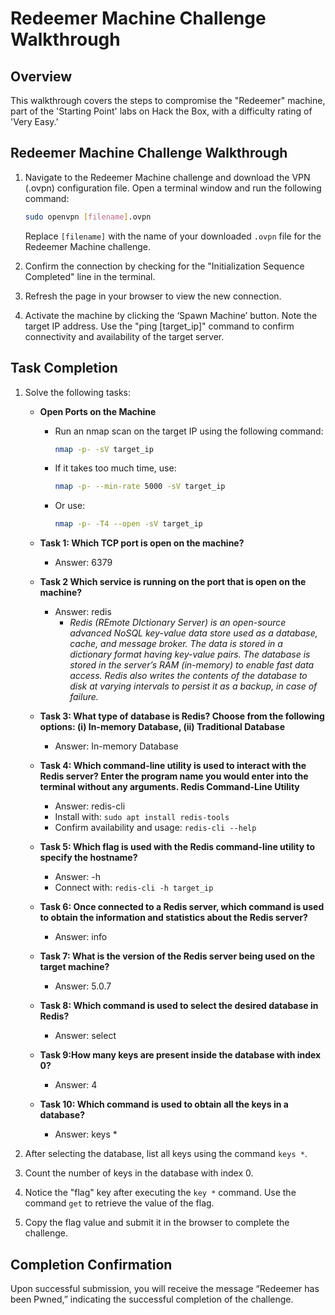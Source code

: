 # Redeemer Machine Challenge Walkthrough

## Overview

This walkthrough covers the steps to compromise the "Redeemer" machine, part of the 'Starting Point' labs on Hack the Box, with a difficulty rating of 'Very Easy.'

## Redeemer Machine Challenge Walkthrough

1. Navigate to the Redeemer Machine challenge and download the VPN (.ovpn) configuration file. Open a terminal window and run the following command:

    ```bash
    sudo openvpn [filename].ovpn
    ```

    Replace `[filename]` with the name of your downloaded `.ovpn` file for the Redeemer Machine challenge.

2. Confirm the connection by checking for the "Initialization Sequence Completed" line in the terminal.

3. Refresh the page in your browser to view the new connection.

4. Activate the machine by clicking the ‘Spawn Machine’ button. Note the target IP address. Use the "ping [target_ip]" command to confirm connectivity and availability of the target server.

## Task Completion

1. Solve the following tasks:

    - **Open Ports on the Machine**
      - Run an nmap scan on the target IP using the following command:
        ```bash
        nmap -p- -sV target_ip
        ```
      - If it takes too much time, use:
        ```bash
        nmap -p- --min-rate 5000 -sV target_ip
        ```
      - Or  use:
        ```bash
        nmap -p- -T4 --open -sV target_ip
        ```

    - **Task 1: Which TCP port is open on the machine?**
      - Answer: 6379

    - **Task 2 Which service is running on the port that is open on the machine?**
      - Answer: redis
        - *Redis (REmote DIctionary Server) is an open-source advanced NoSQL key-value data store used as a database, cache, and message broker. The data is stored in a dictionary format having key-value pairs. The database is stored in the server’s RAM (in-memory) to enable fast data access. Redis also writes the contents of the database to disk at varying intervals to persist it as a backup, in case of failure.*

    - **Task 3: What type of database is Redis? Choose from the following options: (i) In-memory Database, (ii) Traditional Database**
      - Answer: In-memory Database

    - **Task 4: Which command-line utility is used to interact with the Redis server? Enter the program name you would enter into the terminal without any arguments. Redis Command-Line Utility**
      - Answer: redis-cli
      - Install with: `sudo apt install redis-tools`
      - Confirm availability and usage: `redis-cli --help`

    - **Task 5: Which flag is used with the Redis command-line utility to specify the hostname?**
      - Answer: -h
      - Connect with: `redis-cli -h target_ip`

    - **Task 6: Once connected to a Redis server, which command is used to obtain the information and statistics about the Redis server?**
      - Answer: info

    - **Task 7: What is the version of the Redis server being used on the target machine?**
      - Answer: 5.0.7

    - **Task 8: Which command is used to select the desired database in Redis?**
      - Answer: select
     
    - **Task 9:How many keys are present inside the database with index 0?**
      - Answer: 4

    - **Task 10: Which command is used to obtain all the keys in a database?**
      - Answer: keys *

2. After selecting the database, list all keys using the command `keys *`.

3. Count the number of keys in the database with index 0.

4. Notice the "flag" key after executing the `key *` command. Use the command `get` to retrieve the value of the flag.

5. Copy the flag value and submit it in the browser to complete the challenge.

## Completion Confirmation

Upon successful submission, you will receive the message “Redeemer has been Pwned,” indicating the successful completion of the challenge.

